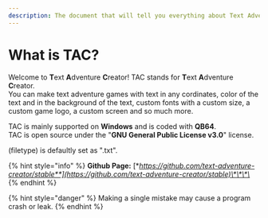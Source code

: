 ```yaml
---
description: The document that will tell you everything about Text Adventure Creator.
---
```


# What is TAC?

Welcome to **T**ext **A**dventure **C**reator! TAC stands for **T**ext **A**dventure **C**reator.  
You can make text adventure games with text in any cordinates, color of the text and in the background of the text, custom fonts with a custom size, a custom game logo, a custom screen and so much more.  
  
TAC is mainly supported on **Windows** and is coded with **QB64**.  
TAC is open source under the "**GNU General Public License v3.0**" license.

\(filetype\) is defaultly set as ".txt".

{% hint style="info" %}
**Github Page:** [**https://github.com/text-adventure-creator/stable**](https://github.com/text-adventure-creator/stable)\*\*\*\*
{% endhint %}

{% hint style="danger" %}
Making a single mistake may cause a program crash or leak.
{% endhint %}

